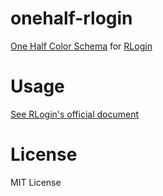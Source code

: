 # onehalf-rlogin
[One Half Color Schema](https://github.com/sonph/onehalf) for [RLogin](http://nanno.dip.jp/softlib/man/rlogin/)

# Usage
[See RLogin's official document](http://nanno.dip.jp/softlib/man/rlogin/faq.html#COLSET)

# License
MIT License